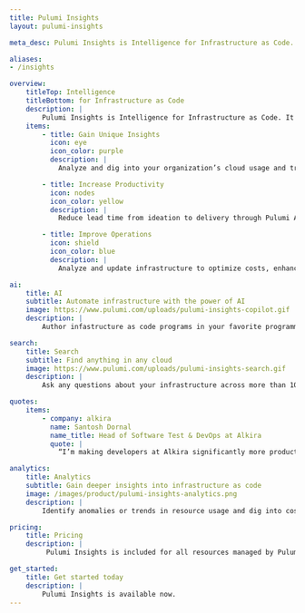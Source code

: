 ```yaml
---
title: Pulumi Insights
layout: pulumi-insights

meta_desc: Pulumi Insights is Intelligence for Infrastructure as Code. It adds advanced search, analytics, and AI to infrastructure as code.

aliases:
- /insights

overview:
    titleTop: Intelligence
    titleBottom: for Infrastructure as Code
    description: |
        Pulumi Insights is Intelligence for Infrastructure as Code. It adds advanced search, analytics, and AI to infrastructure as code. With Insights, you can gain unique insights into your company's cloud usage and trends and boost engineering productivity.
    items:
        - title: Gain Unique Insights
          icon: eye
          icon_color: purple
          description: |
            Analyze and dig into your organization’s cloud usage and trends.

        - title: Increase Productivity
          icon: nodes
          icon_color: yellow
          description: |
            Reduce lead time from ideation to delivery through Pulumi AI and Pulumi Copilot.

        - title: Improve Operations
          icon: shield
          icon_color: blue
          description: |
            Analyze and update infrastructure to optimize costs, enhance security, and ensure compliance. 

ai:
    title: AI
    subtitle: Automate infrastructure with the power of AI
    image: https://www.pulumi.com/uploads/pulumi-insights-copilot.gif
    description: |
        Author infastructure as code programs in your favorite programming language and automate infrastructure management tasks through AI. You can tap into the Pulumi Copilot's deep understanding of your user and organization context to gain visibility into your team's activity, discover cost saving opportunities, get compliance, and debug cloud failures. 

search:
    title: Search
    subtitle: Find anything in any cloud
    image: https://www.pulumi.com/uploads/pulumi-insights-search.gif
    description: |
        Ask any questions about your infrastructure across more than 100 clouds, using either structured search queries or natural language prompts. Search helps you find that needle in the haystack – locating a single resource across many clouds and environments – as well as running sophisticated queries such as tracking down untagged or expensive resources across the whole organization.

quotes:
    items:
        - company: alkira
          name: Santosh Dornal
          name_title: Head of Software Test & DevOps at Alkira
          quote: |
            “I’m making developers at Alkira significantly more productive while also making my job easier using Pulumi’s IaC platform and features like Pulumi Insights and Deployments. I can get developers using IaC immediately with Pulumi Deployments and its GitHub integration, while Pulumi Insights makes it really easy to find idle developer environments that need to be shut down, which reduces our cloud costs.”

analytics:
    title: Analytics
    subtitle: Gain deeper insights into infrastructure as code
    image: /images/product/pulumi-insights-analytics.png
    description: |
        Identify anomalies or trends in resource usage and dig into cost, security, and compliance concerns. You can programmatically query a REST API to add automation around search results or to integrate with internal platforms and dashboards. You can export data to other data warehouses including Snowflake, Amazon Redshift, Google BigQuery and Azure Synapse. You also have built-in dashboards that give you key insights about cloud usage.

pricing:
    title: Pricing
    description: |
         Pulumi Insights is included for all resources managed by Pulumi Cloud. 

get_started:
    title: Get started today
    description: |
        Pulumi Insights is available now.
---
```

